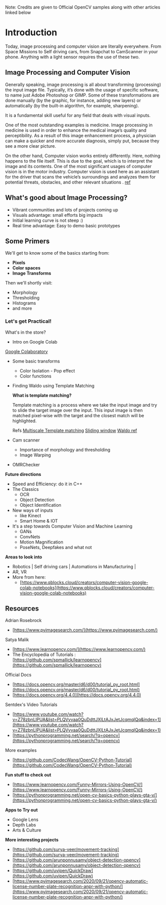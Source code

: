 Note: Credits are given to Official OpenCV samples along with other articles linked below

# Introduction

Today, image processing and computer vision are literally everywhere. From Space Missions to Self driving cars, from Snapchat to CamScanner in your phone. Anything with a light sensor requires the use of these two.

## Image Processing and Computer Vision

Generally speaking, image processing is all about transforming (processing) the input image file. Typically, it’s done with the usage of specific software, to name just Adobe Photoshop or GIMP. Some of these transformations are done manually (by the graphic, for instance, adding new layers) or automatically (by the built-in algorithm, for example, sharpening).

It is a fundamental skill useful for any field that deals with visual inputs.

One of the most outstanding examples is medicine. Image processing in medicine is used in order to enhance the medical image’s quality and perceptibility. As a result of this image enhancement process, a physician can make a quicker and more accurate diagnosis, simply put, because they see a more clear picture.

On the other hand, Computer vision works entirely differently. Here, nothing happens to the file itself. This is due to the goal, which is to interpret the image and its contents. One of the most significant usages of computer vision is in the motor industry. Computer vision is used here as an assistant for the driver that scans the vehicle’s surroundings and analyzes them for potential threats, obstacles, and other relevant situations .
[ref](https://addepto.com/the-use-of-opencv-in-image-processing-5-examples/)

## What's good about Image Processing?

- Vibrant communities and lots of projects coming up
- Visuals advantage: small efforts big impacts
- Initial learning curve is not steep :)
- Real time advantage: Easy to demo basic prototypes

## Some Primers

We'll get to know some of the basics starting from: 

- **Pixels**
- **Color spaces**
- **Image Transforms**

Then we'll shortly visit:

- Morphology
- Thresholding
- Histograms
- and more

### **Let's get Practical!**

What's in the store?

- Intro on Google Colab

[Google Colaboratory](https://colab.research.google.com/drive/1PZfpFPVFMT_b-Mkyg6t7K2dMKE03_RfK#scrollTo=Tz7UAjxjfMuz)

- Some basic transforms
    - Color Isolation - Pop effect
    - Color functions

- Finding Waldo using Template Matching

    **What is template matching?**

    Template matching is a process where we take the input image and try to slide the target image over the input. This input image is then matched pixel-wise with the target and the closest match will be highlighted.

    Refs 
    [Multiscale Template matching](https://www.pyimagesearch.com/2015/01/26/multi-scale-template-matching-using-python-opencv/)
    [Sliding window](https://www.pyimagesearch.com/2020/06/29/opencv-selective-search-for-object-detection/) 
    [Waldo ref](https://analyticsindiamag.com/my-fun-project-with-opencv-finding-waldo-game/)

- Cam scanner
    - Importance of morphology and thresholding
    - Image Warping
- OMRChecker

**Future directions**

- Speed and Efficiency: do it in C++
- The Classics
    - OCR
    - Object Detection
    - Object Identification
- New ways of inputs
    - like Kinect
    - Smart Home & IOT
- It's a step towards Computer Vision and Machine Learning
    - GANs
    - ConvNets
    - Motion Magnification
    - PoseNets, Deepfakes and what not

**Areas to look into**

- Robotics | Self driving cars | Automations in Manufacturing |
- AR, VR
- More from here:
    - [https://www.qblocks.cloud/creators/computer-vision-google-colab-notebooks](https://www.qblocks.cloud/creators/computer-vision-google-colab-notebooks)

## Resources

Adrian Rosebrock

- [https://www.pyimagesearch.com/](https://www.pyimagesearch.com/)

Satya Malik

- [https://www.learnopencv.com/](https://www.learnopencv.com/)
- The Encyclopedia of Tutorials : [https://github.com/spmallick/learnopencv](https://github.com/spmallick/learnopencv)

Official Docs

- [https://docs.opencv.org/master/d6/d00/tutorial_py_root.html](https://docs.opencv.org/master/d6/d00/tutorial_py_root.html)
- [https://docs.opencv.org/4.4.0](https://docs.opencv.org/4.4.0)

Sentdex's Video Tutorials 

- [https://www.youtube.com/watch?v=Z78zbnLlPUA&list=PLQVvvaa0QuDdttJXlLtAJxJetJcqmqlQq&index=1](https://www.youtube.com/watch?v=Z78zbnLlPUA&list=PLQVvvaa0QuDdttJXlLtAJxJetJcqmqlQq&index=1)
- [https://pythonprogramming.net/search/?q=opencv](https://pythonprogramming.net/search/?q=opencv)

More examples 

- [https://github.com/CodecWang/OpenCV-Python-Tutorial](https://github.com/CodecWang/OpenCV-Python-Tutorial)

**Fun stuff to check out** 

- [https://www.learnopencv.com/Funny-Mirrors-Using-OpenCV/](https://www.learnopencv.com/Funny-Mirrors-Using-OpenCV/)
- [https://pythonprogramming.net/open-cv-basics-python-plays-gta-v/](https://pythonprogramming.net/open-cv-basics-python-plays-gta-v/)

**Apps to Try out** 

- Google Lens
- Depth Labs
- Arts & Culture

**More interesting projects**

- [https://github.com/surya-veer/movement-tracking](https://github.com/surya-veer/movement-tracking)
- [https://github.com/arunponnusamy/object-detection-opencv](https://github.com/arunponnusamy/object-detection-opencv)
- [https://github.com/uvipen/QuickDraw](https://github.com/uvipen/QuickDraw)
- [https://www.pyimagesearch.com/2020/09/21/opencv-automatic-license-number-plate-recognition-anpr-with-python/](https://www.pyimagesearch.com/2020/09/21/opencv-automatic-license-number-plate-recognition-anpr-with-python/)